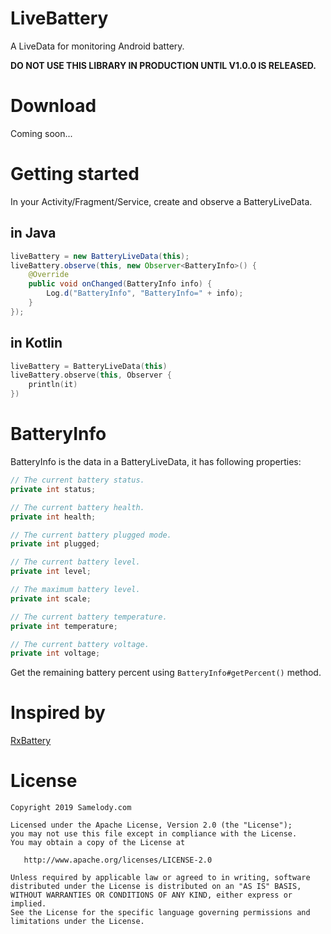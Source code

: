 # LiveBattery

A LiveData for monitoring Android battery.

**DO NOT USE THIS LIBRARY IN PRODUCTION UNTIL V1.0.0 IS RELEASED.**

# Download

Coming soon...

# Getting started

In your Activity/Fragment/Service, create and observe a BatteryLiveData.

## in Java

```java
liveBattery = new BatteryLiveData(this);
liveBattery.observe(this, new Observer<BatteryInfo>() {
    @Override
    public void onChanged(BatteryInfo info) {
        Log.d("BatteryInfo", "BatteryInfo=" + info);
    }
});
```

## in Kotlin

```kotlin
liveBattery = BatteryLiveData(this)
liveBattery.observe(this, Observer {
    println(it)
})
```

# BatteryInfo

BatteryInfo is the data in a BatteryLiveData, it has following properties:

```java
// The current battery status.
private int status;

// The current battery health.
private int health;

// The current battery plugged mode.
private int plugged;

// The current battery level.
private int level;

// The maximum battery level.
private int scale;

// The current battery temperature.
private int temperature;

// The current battery voltage.
private int voltage;
```

Get the remaining battery percent using `BatteryInfo#getPercent()` method.

# Inspired by

[RxBattery](https://github.com/pwittchen/RxBattery)

# License

```
Copyright 2019 Samelody.com

Licensed under the Apache License, Version 2.0 (the "License");
you may not use this file except in compliance with the License.
You may obtain a copy of the License at

   http://www.apache.org/licenses/LICENSE-2.0

Unless required by applicable law or agreed to in writing, software
distributed under the License is distributed on an "AS IS" BASIS,
WITHOUT WARRANTIES OR CONDITIONS OF ANY KIND, either express or implied.
See the License for the specific language governing permissions and
limitations under the License.
```